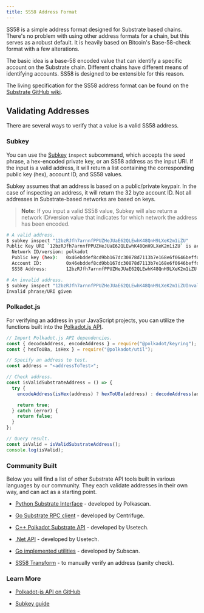 ```yaml
---
title: SS58 Address Format
---
```


SS58 is a simple address format designed for Substrate based chains. There's no problem with using
other address formats for a chain, but this serves as a robust default. It is heavily based on
Bitcoin's Base-58-check format with a few alterations.

The basic idea is a base-58 encoded value that can identify a specific account on the Substrate
chain. Different chains have different means of identifying accounts. SS58 is designed to be
extensible for this reason.

The living specification for the SS58 address format can be found on the
[Substrate GitHub wiki](<https://github.com/paritytech/substrate/wiki/External-Address-Format-(SS58)>).

## Validating Addresses

There are several ways to verify that a value is a valid SS58 address.

### Subkey

You can use the [Subkey](https://substrate.dev/docs/en/knowledgebase/toolchains/subkey) `inspect`
subcommand, which accepts the seed phrase, a hex-encoded private key, or an SS58 address as the input
URI. If the input is a valid address, it will return a list containing the corresponding public
key (hex), account ID, and SS58 values.

Subkey assumes that an address is based on a public/private keypair. In the case of inspecting an
address, it will return the 32 byte account ID. Not all addresses in Substrate-based networks are
based on keys.

> **Note:** If you input a valid SS58 value, Subkey will also return a network ID/version value
> that indicates for which network the address has been encoded.

```bash
# A valid address.
$ subkey inspect "12bzRJfh7arnnfPPUZHeJUaE62QLEwhK48QnH9LXeK2m1iZU"
Public Key URI `12bzRJfh7arnnfPPUZHeJUaE62QLEwhK48QnH9LXeK2m1iZU` is account:
  Network ID/version: polkadot
  Public key (hex):   0x46ebddef8cd9bb167dc30878d7113b7e168e6f0646beffd77d69d39bad76b47a
  Account ID:         0x46ebddef8cd9bb167dc30878d7113b7e168e6f0646beffd77d69d39bad76b47a
  SS58 Address:       12bzRJfh7arnnfPPUZHeJUaE62QLEwhK48QnH9LXeK2m1iZU

# An invalid address.
$ subkey inspect "12bzRJfh7arnnfPPUZHeJUaE62QLEwhK48QnH9LXeK2m1iZUInvalidAddress"
Invalid phrase/URI given
```

### Polkadot.js

For verifying an address in your JavaScript projects, you can utilize the functions built
into the [Polkadot.js API](https://polkadot.js.org/docs/api/).

```javascript
// Import Polkadot.js API dependencies.
const { decodeAddress, encodeAddress } = require("@polkadot/keyring");
const { hexToU8a, isHex } = require("@polkadot/util");

// Specify an address to test.
const address = "<addressToTest>";

// Check address.
const isValidSubstrateAddress = () => {
  try {
    encodeAddress(isHex(address) ? hexToU8a(address) : decodeAddress(address));

    return true;
  } catch (error) {
    return false;
  }
};

// Query result.
const isValid = isValidSubstrateAddress();
console.log(isValid);
```

### Community Built

Below you will find a list of other Substrate API tools built in various languages by our community.
They each validate addresses in their own way, and can act as a starting point.

- [Python Substrate Interface](https://polkascan.github.io/py-substrate-interface/#substrateinterface.Keypair) - developed by Polkascan.

- [Go Substrate RPC client](https://github.com/centrifuge/go-substrate-rpc-client) - developed by Centrifuge.

- [C++ Polkadot Substrate API](https://github.com/usetech-llc/polkadot_api_cpp) - developed by Usetech.

- [.Net API](https://github.com/usetech-llc/polkadot_api_dotnet) - developed by Usetech.

- [Go implemented utilities](https://github.com/itering/subscan-essentials) - developed by Subscan.

- [SS58 Transform](https://polkadot.subscan.io/tools/ss58_transform) - to manually verify an address (sanity check).

### Learn More

- [Polkadot-js API on GitHub](https://github.com/polkadot-js/api)

- [Subkey guide](../toolchains/subkey)
